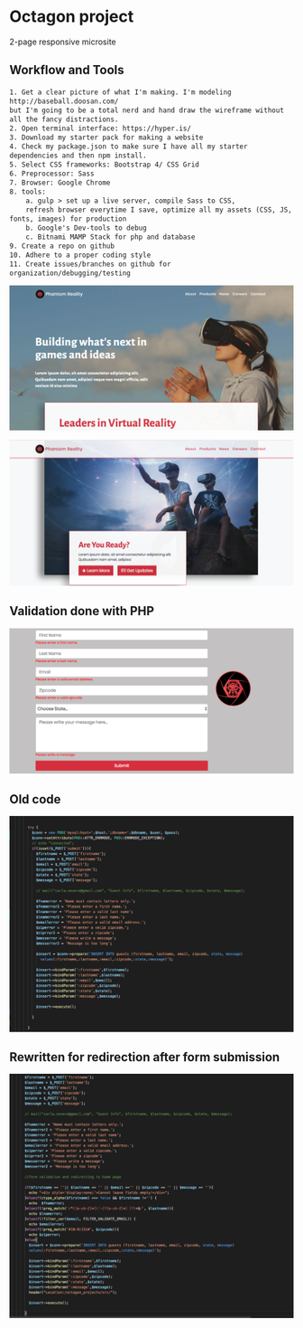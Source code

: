 # Octagon project
2-page responsive microsite 

## Workflow and Tools

	1. Get a clear picture of what I'm making. I'm modeling http://baseball.doosan.com/ 
	but I'm going to be a total nerd and hand draw the wireframe without all the fancy distractions. 
	2. Open terminal interface: https://hyper.is/
	3. Download my starter pack for making a website 
	4. Check my package.json to make sure I have all my starter dependencies and then npm install.
	5. Select CSS frameworks: Bootstrap 4/ CSS Grid
	6. Preprocessor: Sass
	7. Browser: Google Chrome
	8. tools: 
		a. gulp > set up a live server, compile Sass to CSS, 
		refresh browser everytime I save, optimize all my assets (CSS, JS, fonts, images) for production 
		b. Google's Dev-tools to debug
		c. Bitnami MAMP Stack for php and database 
	9. Create a repo on github
	10. Adhere to a proper coding style 
	11. Create issues/branches on github for organization/debugging/testing 
	
	
	
<p align='center'>
  <img src="readme/homescreen.png">
</p>

<p align='center'>
  <img src="readme/sample.png">
</p>

## Validation done with PHP
<p align='center'>
  <img src="readme/phpvalidation.png">
</p>

## Old code
<p align='center'>
  <img src="readme/oldcode.png">
</p>

## Rewritten for redirection after form submission 
<p align='center'>
  <img src="readme/refactored.png">
</p>

